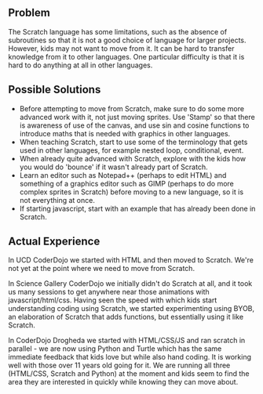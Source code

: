 ## Problem

The Scratch language has some limitations, such as the absence of
subroutines so that it is not a good choice of language for larger
projects. However, kids may not want to move from it. It can be hard to
transfer knowledge from it to other languages. One particular difficulty
is that it is hard to do anything at all in other languages.

## Possible Solutions

  - Before attempting to move from Scratch, make sure to do some more
    advanced work with it, not just moving sprites. Use 'Stamp' so that
    there is awareness of use of the canvas, and use sin and cosine
    functions to introduce maths that is needed with graphics in other
    languages.
  - When teaching Scratch, start to use some of the terminology that
    gets used in other languages, for example nested loop, conditional,
    event.
  - When already quite advanced with Scratch, explore with the kids how
    you would do 'bounce' if it wasn't already part of Scratch.
  - Learn an editor such as Notepad++ (perhaps to edit HTML) and
    something of a graphics editor such as GIMP (perhaps to do more
    complex sprites in Scratch) before moving to a new language, so it
    is not everything at once.
  - If starting javascript, start with an example that has already been
    done in Scratch.

## Actual Experience

In UCD CoderDojo we started with HTML and then moved to Scratch. We're
not yet at the point where we need to move from Scratch.

In Science Gallery CoderDojo we initially didn't do Scratch at all, and
it took us many sessions to get anywhere near those animations with
javascript/html/css. Having seen the speed with which kids start
understanding coding using Scratch, we started experimenting using BYOB,
an elaboration of Scratch that adds functions, but essentially using it
like Scratch.

In CoderDojo Drogheda we started with HTML/CSS/JS and ran scratch in
parallel - we are now using Python and Turtle which has the same
immediate feedback that kids love but while also hand coding. It is
working well with those over 11 years old going for it. We are running
all three (HTML/CSS, Scratch and Python) at the moment and kids seem to
find the area they are interested in quickly while knowing they can move
about.
